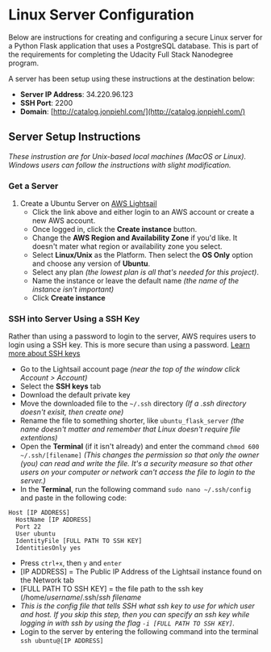 # Linux Server Configuration

Below are instructions for creating and configuring a secure Linux server for a Python Flask application that uses a PostgreSQL database. This is part of the requirements for completing the Udacity Full Stack Nanodegree program.

A server has been setup using these instructions at the destination below: 
  * **Server IP Address**: 34.220.96.123
  * **SSH Port**: 2200 
  * **Domain**: [http://catalog.jonpiehl.com/](http://catalog.jonpiehl.com/)

## Server Setup Instructions

*These instrustion are for Unix-based local machines (MacOS or Linux). Windows users can follow the instructions with slight modification.* 

### Get a Server

1. Create a Ubuntu Server on [AWS Lightsail](https://lightsail.aws.amazon.com/)
   * Click the link above and either login to an AWS account or create a new AWS account.
   * Once logged in, click the **Create instance** button.
   * Change the **AWS Region and Availability Zone** if you'd like. It doesn't mater what region or availability zone you select.
   * Select **Linux/Unix** as the Platform. Then select the **OS Only** option and choose any version of **Ubuntu**.
   * Select any plan *(the lowest plan is all that's needed for this project)*.
   * Name the instance or leave the default name *(the name of the instance isn't important)*
   * Click **Create instance**

### SSH into Server Using a SSH Key

Rather than using a password to login to the server, AWS requires users to login using a SSH key. This is more secure than using a password. [Learn more about SSH keys](https://wiki.archlinux.org/index.php/SSH_keys)

   * Go to the Lightsail account page *(near the top of the window click Account > Account)*
   * Select the **SSH keys** tab
   * Download the default private key
   * Move the downloaded file to the `~/.ssh` directory *(If a .ssh directory doesn't exisit, then create one)*
   * Rename the file to something shorter, like `ubuntu_flask_server` *(the name doesn't matter and remember that Linux doesn't require file extentions)*
   * Open the **Terminal** (if it isn't already) and enter the command `chmod 600 ~/.ssh/[filename]` *(This changes the permission so that only the owner (you) can read and write the file. It's a security measure so that other users on your computer or network can't access the file to login to the server.)*
   * In the **Terminal**, run the following command `sudo nano ~/.ssh/config` and paste in the following code:  
 ```
 Host [IP ADDRESS]
   HostName [IP ADDRESS]
   Port 22
   User ubuntu
   IdentityFile [FULL PATH TO SSH KEY]
   IdentitiesOnly yes
```
   * Press `ctrl+x`, then `y` and `enter`
   * [IP ADDRESS] = The Public IP Address of the Lightsail instance found on the Network tab
   * [FULL PATH TO SSH KEY] = the file path to the ssh key (/home/*username*/.ssh/*ssh filename*
   * *This is the config file that tells SSH what ssh key to use for which user and host. If you skip this step, then you can specify an ssh key while logging in with ssh by using the flag `-i [FULL PATH TO SSH KEY]`.*
   * Login to the server by entering the following command into the terminal `ssh ubuntu@[IP ADDRESS]`

    

